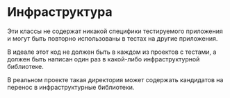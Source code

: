 # Инфраструктура

Эти классы не содержат никакой специфики тестируемого приложения и могут быть повторно использованы в тестах на другие
приложения.

В идеале этот код не должен быть в каждом из проектов с тестами, а должен быть написан один раз в какой-либо
инфраструктурной библиотеке.

В реальном проекте такая директория может содержать кандидатов на перенос в инфраструктурные библиотеки.


